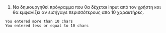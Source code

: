 1. Να δημιουργηθεί πρόγραμμα που θα δέχεται input από τον χρήστη και θα
εμφανίζει αν εισήγαγε περισσότερους απο 10 χαρακτήρες.
```
You entered more than 10 chars
You entered less or equal to 10 chars
```